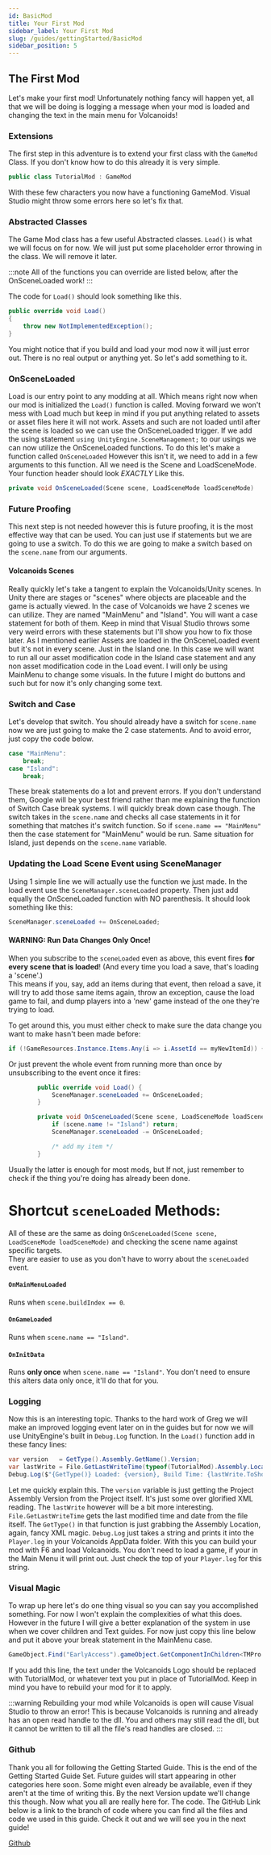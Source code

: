 ```yaml
---
id: BasicMod
title: Your First Mod
sidebar_label: Your First Mod
slug: /guides/gettingStarted/BasicMod
sidebar_position: 5
---
```


## The First Mod
Let's make your first mod! Unfortunately nothing fancy will happen yet, all that we will be doing is logging a message when your mod is loaded and changing the text in the main menu for Volcanoids!

### Extensions
The first step in this adventure is to extend your first class with the `GameMod` Class. If you don't know how to do this already it is very simple.

```cs
public class TutorialMod : GameMod
```

With these few characters you now have a functioning GameMod. Visual Studio might throw some errors here so let's fix that.

### Abstracted Classes
The Game Mod class has a few useful Abstracted classes. `Load()` is what we will focus on for now. We will just put some placeholder error throwing in the class. We will remove it later.

:::note
All of the functions you can override are listed below, after the OnSceneLoaded work!
:::

The code for `Load()` should look something like this. 

```cs
public override void Load()
{
    throw new NotImplementedException();
}
```

You might notice that if you build and load your mod now it will just error out. There is no real output or anything yet. So let's add something to it.

### OnSceneLoaded
Load is our entry point to any modding at all. Which means right now when our mod is initialized the `Load()` function is called. Moving forward we won't mess with Load much but keep in mind if you put anything related to assets or asset files here it will not work. Assets and such are not loaded until after the scene is loaded so we can use the OnSceneLoaded trigger. If we add the using statement `using UnityEngine.SceneManagement;` to our usings we can now utilize the OnSceneLoaded functions. To do this let's make a function called `OnSceneLoaded` However this isn't it, we need to add in a few arguments to this function. All we need is the Scene and LoadSceneMode. Your function header should look *EXACTLY* Like this.

```cs
private void OnSceneLoaded(Scene scene, LoadSceneMode loadSceneMode)
```

### Future Proofing
This next step is not needed however this is future proofing, it is the most effective way that can be used. You can just use if statements but we are going to use a switch. To do this we are going to make a switch based on the `scene.name` from our arguments.

#### Volcanoids Scenes
Really quickly let's take a tangent to explain the Volcanoids/Unity scenes. In Unity there are stages or "scenes" where objects are placeable and the game is actually viewed. In the case of Volcanoids we have 2 scenes we can utilize. They are named "MainMenu" and "Island". You will want a case statement for both of them. Keep in mind that Visual Studio throws some very weird errors with these statements but I'll show you how to fix those later. As I mentioned earlier Assets are loaded in the OnSceneLoaded event but it's not in every scene. Just in the Island one. In this case we will want to run all our asset modification code in the Island case statement and any non asset modification code in the Load event. I will only be using MainMenu to change some visuals. In the future I might do buttons and such but for now it's only changing some text.

### Switch and Case
Let's develop that switch. You should already have a switch for `scene.name` now we are just going to make the 2 case statements. And to avoid error, just copy the code below.

```cs
case "MainMenu":
    break;
case "Island":
    break;
```

These break statements do a lot and prevent errors. If you don't understand them, Google will be your best friend rather than me explaining the function of Switch Case break systems. I will quickly break down case though. The switch takes in the `scene.name` and checks all case statements in it for something that matches it's switch function. So if `scene.name == "MainMenu"` then the case statement for "MainMenu" would be run. Same situation for Island, just depends on the `scene.name` variable.

### Updating the Load Scene Event using SceneManager
Using 1 simple line we will actually use the function we just made. In the load event use the `SceneManager.sceneLoaded` property. Then just add equally the OnSceneLoaded function with NO parenthesis. It should look something like this:

```cs
SceneManager.sceneLoaded += OnSceneLoaded;
```

#### WARNING: Run Data Changes Only Once!
When you subscribe to the `sceneLoaded` even as above, this event fires **for every scene that is loaded**! (And every time you load a save, that's loading a 'scene'.)<br/>
This means if you, say, add an items during that event, then reload a save, it will try to add those same items again, throw an exception, cause the load game to fail, and dump players into a 'new' game instead of the one they're trying to load.

To get around this, you must either check to make sure the data change you want to make hasn't been made before:
```cs
if (!GameResources.Instance.Items.Any(i => i.AssetId == myNewItemId)) { /* add my item */ }
```

Or just prevent the whole event from running more than once by unsubscribing to the event once it fires:
```cs
        public override void Load() {
            SceneManager.sceneLoaded += OnSceneLoaded;
        }

        private void OnSceneLoaded(Scene scene, LoadSceneMode loadSceneMode) {
            if (scene.name != "Island") return;
            SceneManager.sceneLoaded -= OnSceneLoaded;

            /* add my item */
        }
```

Usually the latter is enough for most mods, but If not, just remember to check if the thing you're doing has already been done.

# Shortcut `sceneLoaded` Methods:

All of these are the same as doing `OnSceneLoaded(Scene scene, LoadSceneMode loadSceneMode)` and checking the scene name against specific targets.<br/>
They are easier to use as you don't have to worry about the `sceneLoaded` event.

#### `OnMainMenuLoaded`
Runs when `scene.buildIndex == 0`.

#### `OnGameLoaded`
Runs when `scene.name == "Island"`.

#### `OnInitData`
Runs **only once** when `scene.name == "Island"`. You don't need to ensure this alters data only once, it'll do that for you.

### Logging
Now this is an interesting topic. Thanks to the hard work of Greg we will make an improved logging event later on in the guides but for now we will use UnityEngine's built in `Debug.Log` function. In the `Load()` function add in these fancy lines:

```cs
var version   = GetType().Assembly.GetName().Version;
var lastWrite = File.GetLastWriteTime(typeof(TutorialMod).Assembly.Location);
Debug.Log($"{GetType()} Loaded: {version}, Build Time: {lastWrite.ToShortTimeString()}");
```

Let me quickly explain this. The `version` variable is just getting the Project Assembly Version from the Project itself. It's just some over glorified XML reading. The `lastWrite` however will be a bit more interesting. `File.GetLastWriteTime` gets the last modified time and date from the file itself. The `GetType()` in that function is just grabbing the Assembly Location, again, fancy XML magic. `Debug.Log` just takes a string and prints it into the `Player.log` in your Volcanoids AppData folder. With this you can build your mod with F6 and load Volcanoids. You don't need to load a game, if your in the Main Menu it will print out. Just check the top of your `Player.log` for this string.

### Visual Magic
To wrap up here let's do one thing visual so you can say you accomplished something. For now I won't explain the complexities of what this does. However in the future I will give a better explanation of the system in use when we cover children and Text guides. For now just copy this line below and put it above your break statement in the MainMenu case. 

```cs
GameObject.Find("EarlyAccess").gameObject.GetComponentInChildren<TMPro.TextMeshProUGUI>().text = "TutorialMod";
```

If you add this line, the text under the Volcanoids Logo should be replaced with TutorialMod, or whatever text you put in place of TutorialMod. Keep in mind you have to rebuild your mod for it to apply.

:::warning
Rebuilding your mod while Volcanoids is open will cause Visual Studio to throw an error! This is because Volcanoids is running and already has an open read handle to the dll. You and others may still read the dll, but it cannot be written to till all the file's read handles are closed.
:::

### Github
Thank you all for following the Getting Started Guide. This is the end of the Getting Started Guide Set. Future guides will start appearing in other categories here soon. Some might even already be available, even if they aren't at the time of writing this. By the next Version update we'll change this though. Now what you all are really here for. The code. The GitHub Link below is a link to the branch of code where you can find all the files and code we used in this guide. Check it out and we will see you in the next guide!

[Github](https://github.com/VolcanoidsModding/VolcanoidsGuides/tree/main/GettingStarted)
